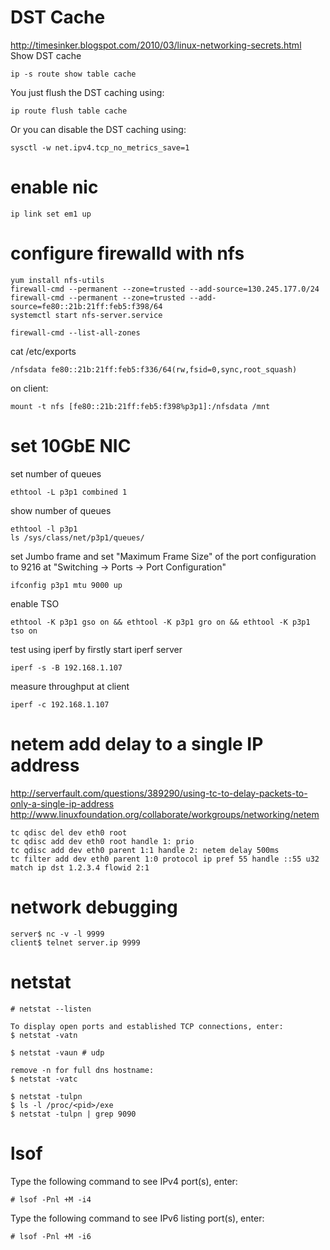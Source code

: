# DST Cache
http://timesinker.blogspot.com/2010/03/linux-networking-secrets.html
Show DST cache

	ip -s route show table cache

You just flush the DST caching using:

	ip route flush table cache

Or you can disable the DST caching using:

	sysctl -w net.ipv4.tcp_no_metrics_save=1


# enable nic

	ip link set em1 up

# configure firewalld with nfs

	yum install nfs-utils
	firewall-cmd --permanent --zone=trusted --add-source=130.245.177.0/24
	firewall-cmd --permanent --zone=trusted --add-source=fe80::21b:21ff:feb5:f398/64
	systemctl start nfs-server.service

	firewall-cmd --list-all-zones
	
cat /etc/exports

	/nfsdata fe80::21b:21ff:feb5:f336/64(rw,fsid=0,sync,root_squash)

on client:

	mount -t nfs [fe80::21b:21ff:feb5:f398%p3p1]:/nfsdata /mnt

# set 10GbE NIC
set number of queues

	ethtool -L p3p1 combined 1

show number of queues

	ethtool -l p3p1
	ls /sys/class/net/p3p1/queues/

set Jumbo frame and set "Maximum Frame Size" of the port configuration to 9216
at "Switching -> Ports -> Port Configuration"

	ifconfig p3p1 mtu 9000 up

enable TSO

	ethtool -K p3p1 gso on && ethtool -K p3p1 gro on && ethtool -K p3p1 tso on

test using iperf by firstly start iperf server

	iperf -s -B 192.168.1.107

measure throughput at client

	iperf -c 192.168.1.107

# netem add delay to a single IP address
http://serverfault.com/questions/389290/using-tc-to-delay-packets-to-only-a-single-ip-address
http://www.linuxfoundation.org/collaborate/workgroups/networking/netem

	tc qdisc del dev eth0 root
	tc qdisc add dev eth0 root handle 1: prio
	tc qdisc add dev eth0 parent 1:1 handle 2: netem delay 500ms
	tc filter add dev eth0 parent 1:0 protocol ip pref 55 handle ::55 u32 match ip dst 1.2.3.4 flowid 2:1
	
# network debugging

	server$ nc -v -l 9999
	client$ telnet server.ip 9999


# netstat

	# netstat --listen

	To display open ports and established TCP connections, enter:
	$ netstat -vatn

	$ netstat -vaun # udp

	remove -n for full dns hostname:
	$ netstat -vatc

	$ netstat -tulpn
	$ ls -l /proc/<pid>/exe
	$ netstat -tulpn | grep 9090

# lsof
Type the following command to see IPv4 port(s), enter:

	# lsof -Pnl +M -i4

Type the following command to see IPv6 listing port(s), enter:

	# lsof -Pnl +M -i6

